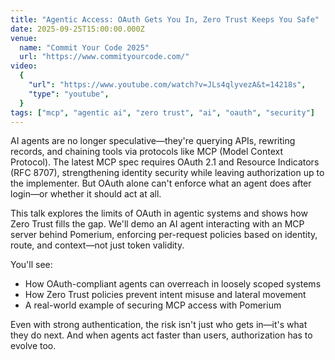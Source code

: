 ```yaml
---
title: "Agentic Access: OAuth Gets You In, Zero Trust Keeps You Safe"
date: 2025-09-25T15:00:00.000Z
venue:
  name: "Commit Your Code 2025"
  url: "https://www.commityourcode.com/"
video:
  {
    "url": "https://www.youtube.com/watch?v=JLs4qlyvezA&t=14218s",
    "type": "youtube",
  }
tags: ["mcp", "agentic ai", "zero trust", "ai", "oauth", "security"]
---
```


AI agents are no longer speculative—they're querying APIs, rewriting records, and chaining tools via protocols like MCP (Model Context Protocol). The latest MCP spec requires OAuth 2.1 and Resource Indicators (RFC 8707), strengthening identity security while leaving authorization up to the implementer. But OAuth alone can't enforce what an agent does after login—or whether it should act at all.

This talk explores the limits of OAuth in agentic systems and shows how Zero Trust fills the gap. We'll demo an AI agent interacting with an MCP server behind Pomerium, enforcing per-request policies based on identity, route, and context—not just token validity.

You'll see:

- How OAuth-compliant agents can overreach in loosely scoped systems
- How Zero Trust policies prevent intent misuse and lateral movement
- A real-world example of securing MCP access with Pomerium

Even with strong authentication, the risk isn't just who gets in—it's what they do next. And when agents act faster than users, authorization has to evolve too.
